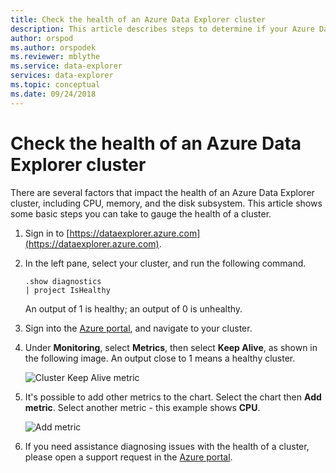 ```yaml
---
title: Check the health of an Azure Data Explorer cluster
description: This article describes steps to determine if your Azure Data Explorer cluster is healthy.
author: orspod
ms.author: orspodek
ms.reviewer: mblythe
ms.service: data-explorer
services: data-explorer
ms.topic: conceptual
ms.date: 09/24/2018
---
```


# Check the health of an Azure Data Explorer cluster

There are several factors that impact the health of an Azure Data Explorer cluster, including CPU, memory, and the disk subsystem. This article shows some basic steps you can take to gauge the health of a cluster.

1. Sign in to [https://dataexplorer.azure.com](https://dataexplorer.azure.com).

1. In the left pane, select your cluster, and run the following command.

    ```Kusto
    .show diagnostics
    | project IsHealthy
    ```
    An output of 1 is healthy; an output of 0 is unhealthy.

1. Sign into the [Azure portal](https://portal.azure.com), and navigate to your cluster.

1. Under **Monitoring**, select **Metrics**, then select **Keep Alive**, as shown in the following image. An output close to 1 means a healthy cluster.

    ![Cluster Keep Alive metric](media/check-cluster-health/portal-metrics.png)

1. It's possible to add other metrics to the chart. Select the chart then **Add metric**. Select another metric - this example shows **CPU**.

    ![Add metric](media/check-cluster-health/add-metric.png)

1. If you need assistance diagnosing issues with the health of a cluster, please open a support request in the [Azure portal](https://portal.azure.com/#blade/Microsoft_Azure_Support/HelpAndSupportBlade/overview).